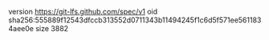 version https://git-lfs.github.com/spec/v1
oid sha256:555889f12543dfccb313552d0711343b11494245f1c6d5f571ee5611834aee0e
size 3882
